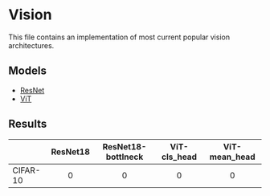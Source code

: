 # Vision

This file contains an implementation of most current popular vision architectures. 

## Models
* [ResNet](link)
* [ViT](link)

## Results
|        | ResNet18 | ResNet18-bottlneck | ViT-cls_head | ViT-mean_head 
| ------------ |:------------:|:------------:|:------------:| :------------:|
| CIFAR-10   | 0 | 0 | 0 | 0 |
